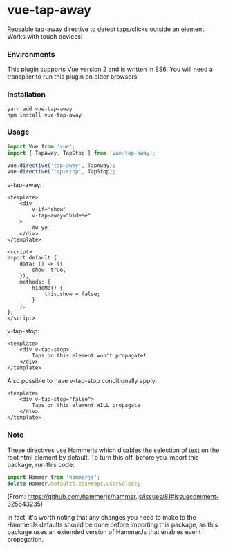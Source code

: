 # vue-tap-away
Reusable tap-away directive to detect taps/clicks outside an element. Works with touch devices!

### Environments
This plugin supports Vue version 2 and is written in ES6. You will need a transpiler to run this plugin on older browsers.

### Installation
```
yarn add vue-tap-away
npm install vue-tap-away
```

### Usage
```js
import Vue from 'vue';
import { TapAway, TapStop } from 'vue-tap-away';

Vue.directive('tap-away', TapAway);
Vue.directive('tap-stop', TapStop);
```

v-tap-away:
```vue
<template>
    <div
        v-if="show"
        v-tap-away="hideMe"
    >
        Aw ye
    </div>
</template>

<script>
export default {
    data: () => ({
        show: true,
    }),
    methods: {
        hideMe() {
            this.show = false;
        }
    },
};
</script>
```

v-tap-stop:
```vue
<template>
    <div v-tap-stop>
        Taps on this element won't propagate!    
    </div>
</template>
```

Also possible to have v-tap-stop conditionally apply:
```vue
<template>
    <div v-tap-stop="false">
        Taps on this element WILL propagate
    </div>
</template>
```

### Note
These directives use Hammerjs which disables the selection of text on the root html element by default. To turn this off, before you import this package, run this code:
```js
import Hammer from 'hammerjs';
delete Hammer.defaults.cssProps.userSelect;
```
(From: https://github.com/hammerjs/hammer.js/issues/81#issuecomment-325643235)

In fact, it's worth noting that any changes you need to make to the HammerJs defaults should be done before importing this package, as this package uses an extended version of HammerJs that enables event propagation.
